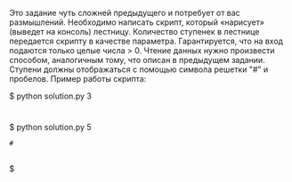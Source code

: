 Это задание чуть сложней предыдущего и потребует от вас размышлений. Необходимо написать скрипт, который «нарисует» (выведет на консоль) лестницу. Количество ступенек в лестнице передается скрипту в качестве параметра. Гарантируется, что на вход подаются только целые числа > 0.﻿ Чтение данных нужно произвести способом, аналогичным тому, что описан в предыдущем задании. Ступени должны отображаться с помощью символа решетки  "#" и пробелов. Пример работы скрипта:  
  
$ python solution.py 3  
  #  
 ##  
###  
  
$ python solution.py 5  
  
    #  
   ##  
  ###  
 ####  
#####  
  
$  
